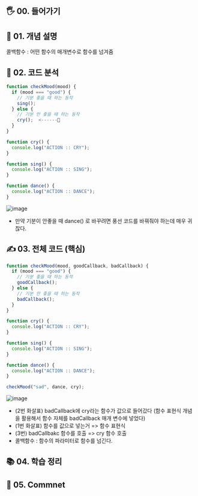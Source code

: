 ## 🖐 00. 들어가기


## 📌 01. 개념 설명
콜백함수 : 어떤 함수의 매개변수로 함수를 넘겨줌

## 🍳 02. 코드 분석
```js
function checkMood(mood) {
  if (mood === "good") {
    // 기분 좋을 때 하는 동작
    sing();
  } else {
    // 기분 안 좋을 때 하는 동작
    cry();  <------🎈
  }
}

function cry() {
  console.log("ACTION :: CRY");
}

function sing() {
  console.log("ACTION :: SING");
}

function dance() {
  console.log("ACTION :: DANCE");
}
```
![image](https://user-images.githubusercontent.com/86208370/178003703-d1e20b43-f8e0-4d51-8394-29ec79d02a65.png)
- 만약 기분이 안좋을 때 dance() 로 바꾸려면 풍선 코드를 바꿔줘야 하는데 매우 귀찮다.

## ✍ 03. 전체 코드 (핵심)
```js
function checkMood(mood, goodCallback, badCallback) {
  if (mood === "good") {
    // 기분 좋을 때 하는 동작
    goodCallback();
  } else {
    // 기분 안 좋을 때 하는 동작
    badCallback();
  }
}

function cry() {
  console.log("ACTION :: CRY");
}

function sing() {
  console.log("ACTION :: SING");
}

function dance() {
  console.log("ACTION :: DANCE");
}

checkMood("sad", dance, cry);

```
![image](https://user-images.githubusercontent.com/86208370/178004921-67948c25-6cc5-42ec-aa98-08aec3e5b47e.png)

- (2번 화살표) badCallback에 cry라는 함수가 값으로 들어갔다 (함수 표현식 개념을 활용해서 함수 자체를 badCallback 매개 변수에 넣었다)
- (1번 화살표) 함수를 값으로 넣는거 => 함수 표현식
- (3번) badCallbakc 함수를 호출 => cry 함수 호출
- 콜백함수 : 함수의 파라미터로 함수를 넘긴다.
## 📚 04. 학습 정리

## 🤔 05. Commnet 
